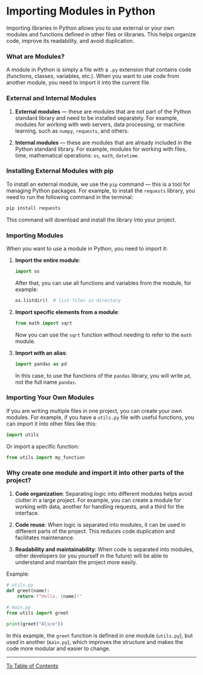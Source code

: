 # Importing Modules in Python

Importing libraries in Python allows you to use external or your own modules and functions defined in other files or libraries. This helps organize code, improve its readability, and avoid duplication.

### What are Modules?
A module in Python is simply a file with a `.py` extension that contains code (functions, classes, variables, etc.). When you want to use code from another module, you need to import it into the current file.

### External and Internal Modules
1. **External modules** — these are modules that are not part of the Python standard library and need to be installed separately. For example, modules for working with web servers, data processing, or machine learning, such as `numpy`, `requests`, and others.

2. **Internal modules** — these are modules that are already included in the Python standard library. For example, modules for working with files, time, mathematical operations: `os`, `math`, `datetime`.

### Installing External Modules with pip
To install an external module, we use the `pip` command — this is a tool for managing Python packages. For example, to install the `requests` library, you need to run the following command in the terminal:
```bash
pip install requests
```
This command will download and install the library into your project.

### Importing Modules
When you want to use a module in Python, you need to import it:
1. **Import the entire module**:
   ```python
   import os
   ```
   After that, you can use all functions and variables from the module, for example:
   ```python
   os.listdir()  # list files in directory
   ```

2. **Import specific elements from a module**:
   ```python
   from math import sqrt
   ```
   Now you can use the `sqrt` function without needing to refer to the `math` module.

3. **Import with an alias**:
   ```python
   import pandas as pd
   ```
   In this case, to use the functions of the `pandas` library, you will write `pd`, not the full name `pandas`.

### Importing Your Own Modules
If you are writing multiple files in one project, you can create your own modules. For example, if you have a `utils.py` file with useful functions, you can import it into other files like this:
```python
import utils
```
Or import a specific function:
```python
from utils import my_function
```

### Why create one module and import it into other parts of the project?
1. **Code organization**: Separating logic into different modules helps avoid clutter in a large project. For example, you can create a module for working with data, another for handling requests, and a third for the interface.
   
2. **Code reuse**: When logic is separated into modules, it can be used in different parts of the project. This reduces code duplication and facilitates maintenance.

3. **Readability and maintainability**: When code is separated into modules, other developers (or you yourself in the future) will be able to understand and maintain the project more easily.

Example:
```python
# utils.py
def greet(name):
    return f"Hello, {name}!"
    
# main.py
from utils import greet

print(greet("Alice"))
```

In this example, the `greet` function is defined in one module (`utils.py`), but used in another (`main.py`), which improves the structure and makes the code more modular and easier to change.

---

  [To Table of Contents](https://github.com/hypo69/101_python_computer_games_ru/blob/master/cheat_sheets#readme)
